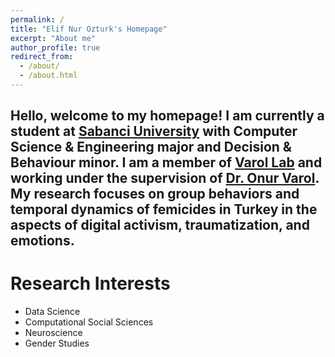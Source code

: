 ```yaml
---
permalink: /
title: "Elif Nur Ozturk's Homepage"
excerpt: "About me"
author_profile: true
redirect_from: 
  - /about/
  - /about.html
---
```

Hello, welcome to my homepage! I am currently a student at [Sabanci University](https://www.sabanciuniv.edu/) with Computer Science & Engineering major and Decision & Behaviour minor. I am a member of [Varol Lab](http://varollab.com/) and working under the supervision of [Dr. Onur Varol](http://www.onurvarol.com/). My research focuses on group behaviors and temporal dynamics of femicides in Turkey in the aspects of digital activism, traumatization, and emotions. 
---
# Research Interests 
* Data Science
* Computational Social Sciences
* Neuroscience
* Gender Studies

